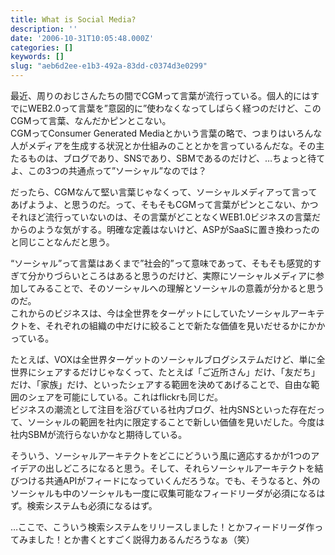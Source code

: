 ```yaml
---
title: What is Social Media?
description: ''
date: '2006-10-31T10:05:48.000Z'
categories: []
keywords: []
slug: "aeb6d2ee-e1b3-492a-83dd-c0374d3e0299"
---
```

最近、周りのおじさんたちの間でCGMって言葉が流行っている。個人的にはすでにWEB2.0って言葉を”意図的に”使わなくなってしばらく経つのだけど、このCGMって言葉、なんだかピンとこない。  
CGMってConsumer Generated Mediaとかいう言葉の略で、つまりはいろんな人がメディアを生成する状況とか仕組みのこととかを言っているんだな。その主たるものは、ブログであり、SNSであり、SBMであるのだけど、…ちょっと待てよ、この3つの共通点って”ソーシャル”なのでは？

だったら、CGMなんて堅い言葉じゃなくって、ソーシャルメディアって言ってあげようよ、と思うのだ。って、そもそもCGMって言葉がピンとこない、かつそれほど流行っていないのは、その言葉がどことなくWEB1.0ビジネスの言葉だからのような気がする。明確な定義はないけど、ASPがSaaSに置き換わったのと同じことなんだと思う。

“ソーシャル”って言葉はあくまで”社会的”って意味であって、そもそも感覚的すぎて分かりづらいところはあると思うのだけど、実際にソーシャルメディアに参加してみることで、そのソーシャルへの理解とソーシャルの意義が分かると思うのだ。  
これからのビジネスは、今は全世界をターゲットにしていたソーシャルアーキテクトを、それぞれの組織の中だけに絞ることで新たな価値を見いだせるかにかかっている。

たとえば、VOXは全世界ターゲットのソーシャルブログシステムだけど、単に全世界にシェアするだけじゃなくって、たとえば「ご近所さん」だけ、「友だち」だけ、「家族」だけ、といったシェアする範囲を決めてあげることで、自由な範囲のシェアを可能にしている。これはflickrも同じだ。  
ビジネスの潮流として注目を浴びている社内ブログ、社内SNSといった存在だって、ソーシャルの範囲を社内に限定することで新しい価値を見いだした。今度は社内SBMが流行らないかなと期待している。

そういう、ソーシャルアーキテクトをどこにどういう風に適応するかが1つのアイデアの出しどころになると思う。そして、それらソーシャルアーキテクトを結びつける共通APIがフィードになっていくんだろうな。でも、そうなると、外のソーシャルも中のソーシャルも一度に収集可能なフィードリーダが必須になるはず。検索システムも必須になるはず。

…ここで、こういう検索システムをリリースしました！とかフィードリーダ作ってみました！とか書くとすごく説得力あるんだろうなぁ（笑）